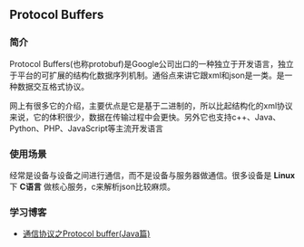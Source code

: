 ## Protocol Buffers

### 简介
Protocol Buffers(也称protobuf)是Google公司出口的一种独立于开发语言，独立于平台的可扩展的结构化数据序列机制。通俗点来讲它跟xml和json是一类。是一种数据交互格式协议。

网上有很多它的介绍，主要优点是它是基于二进制的，所以比起结构化的xml协议来说，它的体积很少，数据在传输过程中会更快。另外它也支持c++、Java、Python、PHP、JavaScript等主流开发语言

### 使用场景
经常是设备与设备之间进行通信，而不是设备与服务器做通信。很多设备是 **Linux** 下 **C语言** 做核心服务，c来解析json比较麻烦。

### 学习博客
- [通信协议之Protocol buffer(Java篇)](http://blog.csdn.net/briblue/article/details/53187780#comments)
